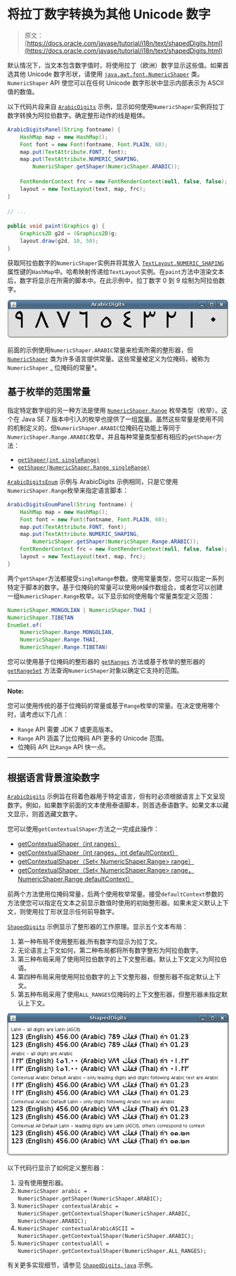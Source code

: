 # 将拉丁数字转换为其他 Unicode 数字

> 原文： [https://docs.oracle.com/javase/tutorial/i18n/text/shapedDigits.html](https://docs.oracle.com/javase/tutorial/i18n/text/shapedDigits.html)

默认情况下，当文本包含数字值时，将使用拉丁（欧洲）数字显示这些值。如果首选其他 Unicode 数字形状，请使用 [`java.awt.font.NumericShaper`](https://docs.oracle.com/javase/8/docs/api/java/awt/font/NumericShaper.html) 类。 `NumericShaper` API 使您可以在任何 Unicode 数字形状中显示内部表示为 ASCII 值的数值。

以下代码片段来自 [`ArabicDigits`](examples/ArabicDigits.java) 示例，显示如何使用`NumericShaper`实例将拉丁数字转换为阿拉伯数字。确定整形动作的线是粗体。

```java
ArabicDigitsPanel(String fontname) {
    HashMap map = new HashMap();
    Font font = new Font(fontname, Font.PLAIN, 60);
    map.put(TextAttribute.FONT, font);
    map.put(TextAttribute.NUMERIC_SHAPING,
        NumericShaper.getShaper(NumericShaper.ARABIC));

    FontRenderContext frc = new FontRenderContext(null, false, false);
    layout = new TextLayout(text, map, frc);
}

// ...

public void paint(Graphics g) {
    Graphics2D g2d = (Graphics2D)g;
    layout.draw(g2d, 10, 50);
}

```

获取阿拉伯数字的`NumericShaper`实例并将其放入 [`TextLayout.NUMERIC_SHAPING`](https://docs.oracle.com/javase/8/docs/api/java/awt/font/TextAttribute.html#NUMERIC_SHAPING) 属性键的`HashMap`中。哈希映射传递给`TextLayout`实例。在`paint`方法中渲染文本后，数字将显示在所需的脚本中。在此示例中，拉丁数字 0 到 9 绘制为阿拉伯数字。

![ArabicDigits example output showing Arabic digits from 0 through 9](img/c3cf2d3d361545a42d56efc7c73d47d5.jpg)

前面的示例使用`NumericShaper.ARABIC`常量来检索所需的整形器，但 [`NumericShaper`](https://docs.oracle.com/javase/8/docs/api/java/awt/font/NumericShaper.html#field_summary) 类为许多语言提供常量。这些常量被定义为位掩码，被称为`NumericShaper` _ 位掩码的常量*。

## 基于枚举的范围常量

指定特定数字组的另一种方法是使用 [`NumericShaper.Range`](https://docs.oracle.com/javase/8/docs/api/java/awt/font/NumericShaper.Range.html) 枚举类型（枚举）。这个在 Java SE 7 版本中引入的枚举也提供了一组[常量](https://docs.oracle.com/javase/8/docs/api/java/awt/font/NumericShaper.Range.html#field_summary)。虽然这些常量是使用不同的机制定义的，但`NumericShaper.ARABIC`位掩码在功能上等同于`NumericShaper.Range.ARABIC`枚举，并且每种常量类型都有相应的`getShaper`方法：

*   [`getShaper(int singleRange)`](https://docs.oracle.com/javase/8/docs/api/java/awt/font/NumericShaper.html#getShaper-int-)
*   [`getShaper(NumericShaper.Range singleRange)`](https://docs.oracle.com/javase/8/docs/api/java/awt/font/NumericShaper.html#getShaper-java.awt.font.NumericShaper.Range-)

[`ArabicDigitsEnum`](examples/ArabicDigitsEnum.java) 示例与 ArabicDigits 示例相同，只是它使用`NumericShaper.Range`枚举来指定语言脚本：

```java
ArabicDigitsEnumPanel(String fontname) {
    HashMap map = new HashMap();
    Font font = new Font(fontname, Font.PLAIN, 60);
    map.put(TextAttribute.FONT, font);
    map.put(TextAttribute.NUMERIC_SHAPING,
        NumericShaper.getShaper(NumericShaper.Range.ARABIC));
    FontRenderContext frc = new FontRenderContext(null, false, false);
    layout = new TextLayout(text, map, frc);
}

```

两个`getShaper`方法都接受`singleRange`参数。使用常量类型，您可以指定一系列特定于脚本的数字。基于位掩码的常量可以使用`OR`操作数组合，或者您可以创建一组`NumericShaper.Range`枚举。以下显示如何使用每个常量类型定义范围：

```java
NumericShaper.MONGOLIAN | NumericShaper.THAI |
NumericShaper.TIBETAN
EnumSet.of(
    NumericShaper.Range.MONGOLIAN,
    NumericShaper.Range.THAI,
    NumericShaper.Range.TIBETAN)

```

您可以使用基于位掩码的整形器的 [`getRanges`](https://docs.oracle.com/javase/8/docs/api/java/awt/font/NumericShaper.html#getRanges--) 方法或基于枚举的整形器的 [`getRangeSet`](https://docs.oracle.com/javase/8/docs/api/java/awt/font/NumericShaper.html#getRangeSet--) 方法查询`NumericShaper`对象以确定它支持的范围。

* * *

**Note:** 

您可以使用传统的基于位掩码的常量或基于`Range`枚举的常量。在决定使用哪个时，请考虑以下几点：

*   `Range` API 需要 JDK 7 或更高版本。
*   `Range` API 涵盖了比位掩码 API 更多的 Unicode 范围。
*   位掩码 API 比`Range` API 快一点。

* * *

## 根据语言背景渲染数字

[`ArabicDigits`](examples/ArabicDigits.java) 示例旨在将着色器用于特定语言，但有时必须根据语言上下文呈现数字。例如，如果数字前面的文本使用泰语脚本，则首选泰语数字。如果文本以藏文显示，则首选藏文数字。

您可以使用`getContextualShaper`方法之一完成此操作：

*   [getContextualShaper（int ranges）](https://docs.oracle.com/javase/8/docs/api/java/awt/font/NumericShaper.html#getContextualShaper-int-)
*   [getContextualShaper（int ranges，int defaultContext）](https://docs.oracle.com/javase/8/docs/api/java/awt/font/NumericShaper.html#getContextualShaper-int-int-)
*   [getContextualShaper（Set&lt; NumericShaper.Range&gt; range）](https://docs.oracle.com/javase/8/docs/api/java/awt/font/NumericShaper.html#getContextualShaper-java.util.Set-)
*   [getContextualShaper（Set&lt; NumericShaper.Range&gt; range，NumericShaper.Range defaultContext）](https://docs.oracle.com/javase/8/docs/api/java/awt/font/NumericShaper.html#getContextualShaper-java.util.Set-java.awt.font.NumericShaper.Range-)

前两个方法使用位掩码常量，后两个使用枚举常量。接受`defaultContext`参数的方法使您可以指定在文本之前显示数值时使用的初始整形器。如果未定义默认上下文，则使用拉丁形状显示任何前导数字。

[`ShapedDigits`](examples/ShapedDigits.java) 示例显示了整形器的工作原理。显示五个文本布局：

1.  第一种布局不使用整形器;所有数字均显示为拉丁文。
2.  无论语言上下文如何，第二种布局都将所有数字整形为阿拉伯数字。
3.  第三种布局采用了使用阿拉伯数字的上下文整形器。默认上下文定义为阿拉伯语。
4.  第四种布局采用使用阿拉伯数字的上下文整形器，但整形器不指定默认上下文。
5.  第五种布局采用了使用`ALL_RANGES`位掩码的上下文整形器，但整形器未指定默认上下文。

![ShapedDigits example output illustrating how contextual shapers work](img/8304ff941a25be65111f8e1687528125.jpg)

以下代码行显示了如何定义整形器：

1.  没有使用整形器。
2.  `NumericShaper arabic = NumericShaper.getShaper(NumericShaper.ARABIC);`
3.  `NumericShaper contextualArabic = NumericShaper.getContextualShaper(NumericShaper.ARABIC, NumericShaper.ARABIC);`
4.  `NumericShaper contextualArabicASCII = NumericShaper.getContextualShaper(NumericShaper.ARABIC);`
5.  `NumericShaper contextualAll = NumericShaper.getContextualShaper(NumericShaper.ALL_RANGES);`

有关更多实现细节，请参见 [`ShapedDigits.java`](examples/ShapedDigits.java) 示例。